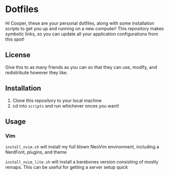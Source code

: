 # Dotfiles
Hi Cooper, these are your personal dotfiles, along with some installation scripts to get you up and running on a new computer!
This repository makes symbolic links, so you can update all your application configurations from this spot!

## License
Give this to as many friends as you can so that they can use, modify, and redistribute however they like.

## Installation
1. Clone this repository to your local machine
2. cd into `scripts` and run whichever onces you want!

## Usage

### Vim

`install_nvim.sh` will install my full blown NeoVim environment, including a NerdFont, plugins, and theme

`install_nvim_lite.sh` will install a barebones version consisting of mostly remaps. This can be useful for getting a server setup quick
